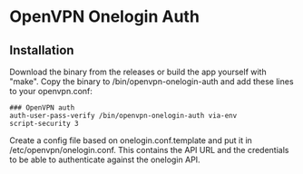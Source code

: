 # OpenVPN Onelogin Auth

## Installation

Download the binary from the releases or build the app yourself with "make". Copy the binary to /bin/openvpn-onelogin-auth and add these lines to your openvpn.conf:

```
### OpenVPN auth
auth-user-pass-verify /bin/openvpn-onelogin-auth via-env
script-security 3
```

Create a config file based on onelogin.conf.template and put it in /etc/openvpn/onelogin.conf. This contains the API URL and the credentials to be able to authenticate against the onelogin API.

